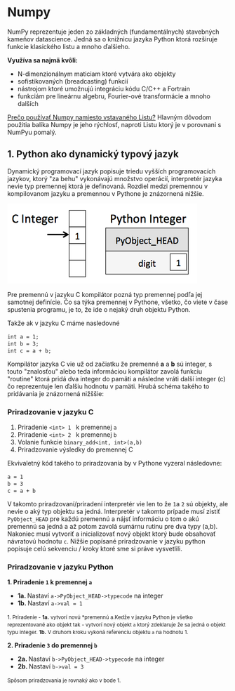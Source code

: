 # Numpy


NumPy reprezentuje jeden zo základných (fundamentálnych) stavebných kameňov datascience. Jedná sa o knižnicu jazyka Python ktorá rozširuje funkcie klasického listu a mnoho ďalšieho.

<b>Využíva sa najmä kvôli:</b>
- N-dimenzionálnym maticiam ktoré vytvára ako objekty
- sofistikovaných (breadcasting) funkcií
- nástrojom ktoré umožnujú integráciu kódu C/C++ a Fortrain
- funkciám pre lineárnu algebru, Fourier-ové transformácie a mnoho dalších


<u>Prečo používať Numpy namiesto vstavaného Listu?</u>
Hlavným dôvodom použitia balíka Numpy je jeho rýchlosť, naproti Listu ktorý je v porovnani s NumPyu pomalý.


## 1. Python ako dynamický typový jazyk
Dynamický programovací jazyk popisuje triedu vyšších programovacích jazykov, ktorý "za behu" vykonávajú množstvo operácií, interpretér jazyka nevie typ premennej ktorá je definovaná. Rozdiel medzi premennou v kompilovanom jazyku a premennou v Pythone je znázornená nižšie.

![image](images/cint_vs_pyint.png)

Pre premennú v jazyku C kompilátor pozná typ premennej podľa jej samotnej definície. Čo sa týka premennej v Pythone, všetko, čo viete v čase spustenia programu, je to, že ide o nejaký druh objektu Python.

Takže ak v jazyku C máme nasledovné

```
int a = 1;
int b = 3;
int c = a + b;
```
Kompilátor jazyka C vie už od začiatku že premenné <b>a</b> a <b>b</b> sú integer, s touto "znalosťou" alebo teda informáciou kompilátor zavolá funkciu "routine" ktorá pridá dva integer do pamäti a následne vráti další integer (c) čo reprezentuje len ďalšiu hodnotu v pamäti. Hrubá schéma takého to pridávania je znázornená nižššie:

### Priradzovanie v jazyku C
1. Priradenie ```<int> 1 ``` k premennej ```a```
2. Priradenie ```<int> 2 ``` k premennej ```b```
3. Volanie funkcie ```binary_add<int, int>(a,b)```
4. Priradzovanie výsledky do premennej C

Ekvivaletný kód takého to priradzovania by v Pythone vyzeral následovne:

```
a = 1
b = 3
c = a + b
```
V takomto priradzovaní/priradení interpretér vie len to že ```1```a ```2``` sú objekty, ale nevie o aký typ objektu sa jedná. Interpretér v takomto prípade musí zistiť ```PyObject_HEAD``` pre každú premennú a nájsť informáciu o tom o akú premennú sa jedná a až potom zavolá sumárnu rutinu pre dva typy (a,b). Nakoniec musí vytvoriť a inicializovať nový objekt ktorý bude obsahovať návratovú hodnotu ```c```. Nižšie popísané priradzovanie v jazyku python popisuje celú sekvenciu / kroky ktoré sme si práve vysvetlili.

### Priradzovanie v jazyku Python
<b>1. Priradenie ```1``` k premennej ```a```</b>
   - <b>1a. </b> Nastaví ```a->PyObject_HEAD->typecode``` na integer
   - <b>1b. </b> Nastaví ```a->val = 1```
    
<small>1. Priradenie - <b>1a.</b> vytvorí novú *premennú a.Kedže v jazyku Python je všetko reprezentované ako objekt tak - vytvorí nový objekt ```a``` ktorý zdeklaruje že sa jedná o objekt typu integer. <b>1b.</b> V druhom kroku vykoná referenciu objektu ```a``` na hodnotu 1.</small>

  <b>2. Priradenie ```3``` do premennej ```b```</b>
   - <b>2a. </b> Nastaví ```b->PyObject_HEAD->typecode``` na integer
   - <b>2b. </b> Nastaví ```b->val = 3```

<small>Spôsom priradzovania je rovnaký ako v bode 1.</small>






